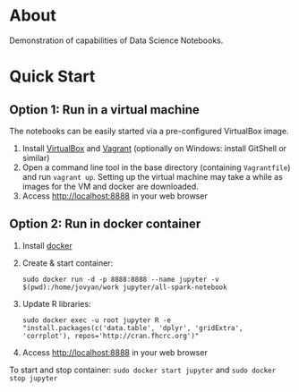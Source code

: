 # About

Demonstration of capabilities of Data Science Notebooks.

# Quick Start

## Option 1: Run in a virtual machine

The notebooks can be easily started via a pre-configured VirtualBox image.

1. Install [VirtualBox](https://www.virtualbox.org/) and [Vagrant](https://www.vagrantup.com/) (optionally on Windows: install GitShell or similar)
2. Open a command line tool in the base directory (containing `Vagrantfile`) and run `vagrant up`. Setting up the virtual machine may take a while as images for the VM and docker are downloaded.
3. Access [http://localhost:8888](http://localhost:8888) in your web browser

## Option 2: Run in docker container

1. Install [docker](https://www.docker.com/)
2. Create & start container:
   
   ```sudo docker run -d -p 8888:8888 --name jupyter -v $(pwd):/home/jovyan/work jupyter/all-spark-notebook```
3. Update R libraries:
   
   ```sudo docker exec -u root jupyter R -e "install.packages(c('data.table', 'dplyr', 'gridExtra', 'corrplot'), repos='http://cran.fhcrc.org')"```
4. Access [http://localhost:8888](http://localhost:8888) in your web browser
 
To start and stop container: ```sudo docker start jupyter``` and ```sudo docker stop jupyter```
